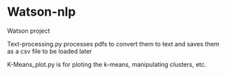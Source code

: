 # Watson-nlp
Watson project

Text-processing.py processes pdfs to convert them to text and saves them as a csv file to be loaded later

K-Means_plot.py is for ploting the k-means, manipulating clusters, etc.

